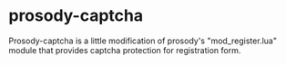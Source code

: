 prosody-captcha
===============

Prosody-captcha is a little modification of prosody's "mod_register.lua" module that provides captcha protection for registration form.
